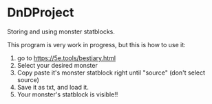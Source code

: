 # DnDProject
Storing and using monster statblocks.

This program is very work in progress, but this is how to use it:
1. go to https://5e.tools/bestiary.html
2. Select your desired monster
3. Copy paste it's monster statblock right until "source" (don't select source)
4. Save it as txt, and load it.
5. Your monster's statblock is visible!!
